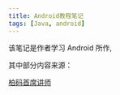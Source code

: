 ```yaml
---
title: Android教程笔记
tags: [Java, android]
---
```


该笔记是作者学习 Android 所作,

其中部分内容来源：

[柏码首席讲师](https://www.itbaima.cn/document/ibeeuwsbbi00undq)

